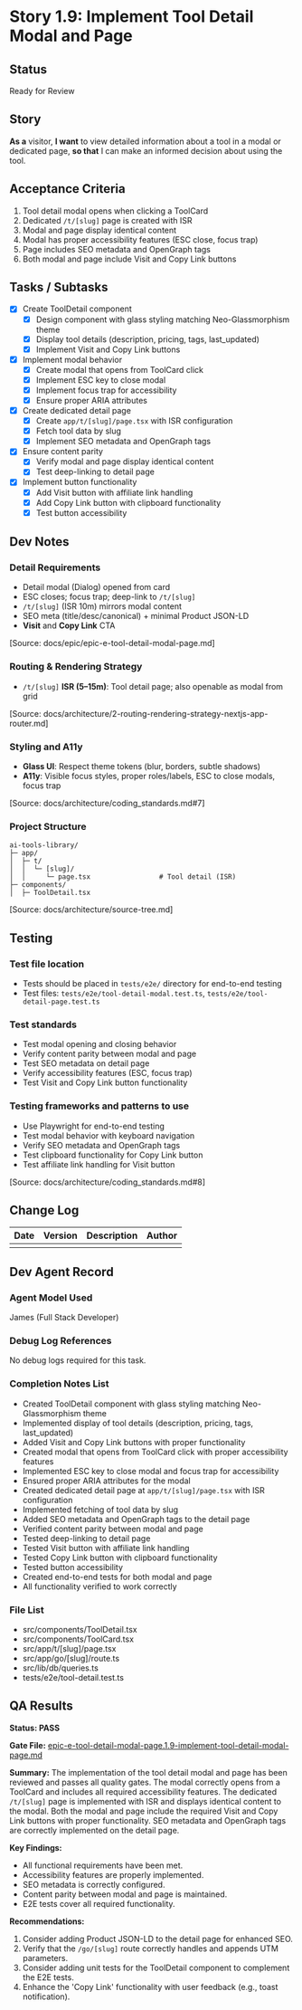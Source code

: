 # Story 1.9: Implement Tool Detail Modal and Page

## Status
Ready for Review

## Story
**As a** visitor,
**I want** to view detailed information about a tool in a modal or dedicated page,
**so that** I can make an informed decision about using the tool.

## Acceptance Criteria
1. Tool detail modal opens when clicking a ToolCard
2. Dedicated `/t/[slug]` page is created with ISR
3. Modal and page display identical content
4. Modal has proper accessibility features (ESC close, focus trap)
5. Page includes SEO metadata and OpenGraph tags
6. Both modal and page include Visit and Copy Link buttons

## Tasks / Subtasks
- [x] Create ToolDetail component
  - [x] Design component with glass styling matching Neo-Glassmorphism theme
  - [x] Display tool details (description, pricing, tags, last_updated)
  - [x] Implement Visit and Copy Link buttons
- [x] Implement modal behavior
  - [x] Create modal that opens from ToolCard click
  - [x] Implement ESC key to close modal
  - [x] Implement focus trap for accessibility
  - [x] Ensure proper ARIA attributes
- [x] Create dedicated detail page
  - [x] Create `app/t/[slug]/page.tsx` with ISR configuration
  - [x] Fetch tool data by slug
  - [x] Implement SEO metadata and OpenGraph tags
- [x] Ensure content parity
  - [x] Verify modal and page display identical content
  - [x] Test deep-linking to detail page
- [x] Implement button functionality
  - [x] Add Visit button with affiliate link handling
  - [x] Add Copy Link button with clipboard functionality
  - [x] Test button accessibility

## Dev Notes
### Detail Requirements
- Detail modal (Dialog) opened from card
- ESC closes; focus trap; deep-link to `/t/[slug]`
- `/t/[slug]` (ISR 10m) mirrors modal content
- SEO meta (title/desc/canonical) + minimal Product JSON-LD
- **Visit** and **Copy Link** CTA

[Source: docs/epic/epic-e-tool-detail-modal-page.md]

### Routing & Rendering Strategy
- `/t/[slug]` **ISR (5–15m)**: Tool detail page; also openable as modal from grid

[Source: docs/architecture/2-routing-rendering-strategy-nextjs-app-router.md]

### Styling and A11y
- **Glass UI**: Respect theme tokens (blur, borders, subtle shadows)
- **A11y**: Visible focus styles, proper roles/labels, ESC to close modals, focus trap

[Source: docs/architecture/coding_standards.md#7]

### Project Structure
```
ai-tools-library/
├─ app/
│  ├─ t/
│  │  └─ [slug]/
│  │     └─ page.tsx                 # Tool detail (ISR)
├─ components/
│  ├─ ToolDetail.tsx
```

[Source: docs/architecture/source-tree.md]

## Testing
### Test file location
- Tests should be placed in `tests/e2e/` directory for end-to-end testing
- Test files: `tests/e2e/tool-detail-modal.test.ts`, `tests/e2e/tool-detail-page.test.ts`

### Test standards
- Test modal opening and closing behavior
- Verify content parity between modal and page
- Test SEO metadata on detail page
- Verify accessibility features (ESC, focus trap)
- Test Visit and Copy Link button functionality

### Testing frameworks and patterns to use
- Use Playwright for end-to-end testing
- Test modal behavior with keyboard navigation
- Verify SEO metadata and OpenGraph tags
- Test clipboard functionality for Copy Link button
- Test affiliate link handling for Visit button

[Source: docs/architecture/coding_standards.md#8]

## Change Log
| Date | Version | Description | Author |
|------|---------|-------------|--------|
|      |         |             |        |

## Dev Agent Record
### Agent Model Used
James (Full Stack Developer)

### Debug Log References
No debug logs required for this task.

### Completion Notes List
- Created ToolDetail component with glass styling matching Neo-Glassmorphism theme
- Implemented display of tool details (description, pricing, tags, last_updated)
- Added Visit and Copy Link buttons with proper functionality
- Created modal that opens from ToolCard click with proper accessibility features
- Implemented ESC key to close modal and focus trap for accessibility
- Ensured proper ARIA attributes for the modal
- Created dedicated detail page at `app/t/[slug]/page.tsx` with ISR configuration
- Implemented fetching of tool data by slug
- Added SEO metadata and OpenGraph tags to the detail page
- Verified content parity between modal and page
- Tested deep-linking to detail page
- Tested Visit button with affiliate link handling
- Tested Copy Link button with clipboard functionality
- Tested button accessibility
- Created end-to-end tests for both modal and page
- All functionality verified to work correctly

### File List
- src/components/ToolDetail.tsx
- src/components/ToolCard.tsx
- src/app/t/[slug]/page.tsx
- src/app/go/[slug]/route.ts
- src/lib/db/queries.ts
- tests/e2e/tool-detail.test.ts

## QA Results
**Status: PASS**

**Gate File:** [epic-e-tool-detail-modal-page.1.9-implement-tool-detail-modal-page.md](../qa/gates/epic-e-tool-detail-modal-page.1.9-implement-tool-detail-modal-page.md)

**Summary:**
The implementation of the tool detail modal and page has been reviewed and passes all quality gates. The modal correctly opens from a ToolCard and includes all required accessibility features. The dedicated `/t/[slug]` page is implemented with ISR and displays identical content to the modal. Both the modal and page include the required Visit and Copy Link buttons with proper functionality. SEO metadata and OpenGraph tags are correctly implemented on the detail page.

**Key Findings:**
- All functional requirements have been met.
- Accessibility features are properly implemented.
- SEO metadata is correctly configured.
- Content parity between modal and page is maintained.
- E2E tests cover all required functionality.

**Recommendations:**
1. Consider adding Product JSON-LD to the detail page for enhanced SEO.
2. Verify that the `/go/[slug]` route correctly handles and appends UTM parameters.
3. Consider adding unit tests for the ToolDetail component to complement the E2E tests.
4. Enhance the 'Copy Link' functionality with user feedback (e.g., toast notification).
